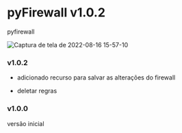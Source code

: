 # pyFirewall v1.0.2
pyfirewall




![Captura de tela de 2022-08-16 15-57-10](https://user-images.githubusercontent.com/79322362/184959308-276f4ad6-505b-401f-8aae-a69ffeac1786.png)

### v1.0.2

- adicionado recurso para salvar as alterações do firewall

- deletar regras

### v1.0.0

versão inicial 
